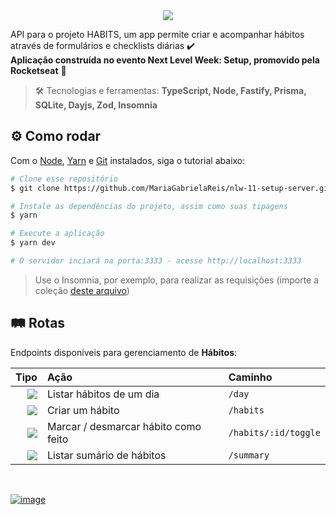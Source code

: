 
<div align="center"> <img src="https://user-images.githubusercontent.com/69374340/213943794-f9be3937-c551-4610-b0cd-d8b74f5b5ffc.png" /> </div>

API para o projeto HABITS, um app permite criar e acompanhar hábitos através de formulários e checklists diárias ✔️ <br>
**Aplicação construída no evento Next Level Week: Setup, promovido pela Rocketseat** 🚀

> :hammer_and_wrench: Tecnologias e ferramentas: **TypeScript, Node, Fastify, Prisma, SQLite, Dayjs, Zod, Insomnia**

## :gear: Como rodar

Com o [Node](https://nodejs.org/en/), [Yarn](https://yarnpkg.com/) e [Git](https://git-scm.com/) instalados, siga o tutorial abaixo:

```bash
# Clone esse repositório
$ git clone https://github.com/MariaGabrielaReis/nlw-11-setup-server.git

# Instale as dependências do projeto, assim como suas tipagens
$ yarn

# Execute a aplicação
$ yarn dev

# O servidor inciará na porta:3333 - acesse http://localhost:3333
```

> Use o Insomnia, por exemplo, para realizar as requisições (importe a coleção [deste arquivo](./requests_collection))

## :railway_track: Rotas
Endpoints disponíveis para gerenciamento de <b>Hábitos</b>:

|                                                                  Tipo | Ação                                 | Caminho              | 
| --------------------------------------------------------------------: | :----------------------------------- | :------------------- |
|  [![](https://img.shields.io/badge/GET-349d62?style=for-the-badge)]() | Listar hábitos de um dia             | `/day`               |
| [![](https://img.shields.io/badge/POST-4682B4?style=for-the-badge)]() | Criar um hábito                      | `/habits`            |
|[![](https://img.shields.io/badge/PATCH-f2d054?style=for-the-badge)]() | Marcar / desmarcar hábito como feito | `/habits/:id/toggle` | 
|  [![](https://img.shields.io/badge/GET-349d62?style=for-the-badge)]() | Listar sumário de hábitos            | `/summary`           |

<br>

[![image](https://img.shields.io/badge/✨%20Maria%20Gabriela%20Reis,%202023-LinkedIn-0D9488?style=flat-square)](https://www.linkedin.com/in/mariagabrielareis/)
